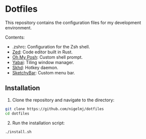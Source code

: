 # Dotfiles

This repository contains the configuration files for my development environment.

Contents:
- .zshrc: Configuration for the Zsh shell.
- [Zed](https://github.com/zed-industries/zed): Code editor built in Rust.
- [Oh My Posh](https://github.com/JanDeDobbeleer/oh-my-posh): Custom shell prompt.
- [Yabai](https://github.com/koekeishiya/yabai): Tiling window manager.
- [Skhd](https://github.com/koekeishiya/skhd): Hotkey daemon.
- [SketchyBar](https://github.com/FelixKratz/SketchyBar): Custom menu bar.

## Installation

1. Clone the repository and navigate to the directory:
```sh
git clone https://github.com/nigelmj/dotfiles
cd dotfiles
```

2. Run the installation script:
```sh
./install.sh
```
